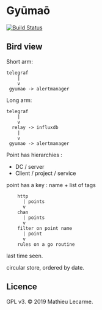 # Gyūmaō

[![Build Status](https://drone.bearstech.com/api/badges/factorysh/gyumao/status.svg)](https://drone.bearstech.com/factorysh/)

## Bird view

Short arm:

```
telegraf
    |
    v
 gyumao -> alertmanager
```

Long arm:

```
telegraf
    |
    v
  relay -> influxdb
    |
    v
 gyumao -> alertmanager
```

Point has hierarchies :

- DC / server
- Client / project / service

point has a key : name + list of tags

```
    http
      | points
      v
    chan
      | points
      v
    filter on point name
      | point
      v
    rules on a go routine

```

last time seen.

circular store, ordered by date.

## Licence

GPL v3. © 2019 Mathieu Lecarme.
